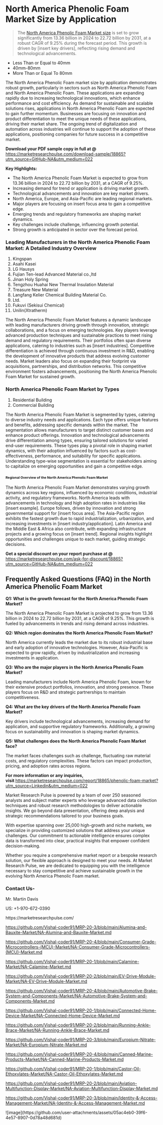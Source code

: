 <h1>North America Phenolic Foam Market&nbsp;Size by Application</h1><blockquote><p>The <a href="https://marketresearchpulse.com/download-sample/18865?utm_source=GitHub-NA&amp;utm_medium=022">North America Phenolic Foam Market size</a> is set to grow significantly from 13.36 billion in 2024 to 22.72 billion by 2031, at a robust CAGR of 9.25% during the forecast period. This growth is driven by [insert key drivers], reflecting rising demand and technological advancements.</p></blockquote><ul><li>Less Than or Equal to 40mm<li> 40mm-80mm<li> More Than or Equal To 80mm</li></ul><p>The North America Phenolic Foam market size by application demonstrates robust growth, particularly in sectors such as North America Phenolic Foam and North America Phenolic Foam. These applications are expanding rapidly due to increasing technological innovations, which enhance performance and cost efficiency. As demand for sustainable and scalable solutions rises, applications in North America Phenolic Foam are expected to gain further momentum. Businesses are focusing on innovation and product differentiation to meet the unique needs of these applications, driving their market share. The ongoing trend of digitalization and automation across industries will continue to support the adoption of these applications, positioning companies for future success in a competitive market.</p><p><strong>Download your PDF sample copy in full at @ </strong><a href="https://marketresearchpulse.com/download-sample/18865?utm_source=GitHub-NA&amp;utm_medium=022">https://marketresearchpulse.com/download-sample/18865?utm_source=GitHub-NA&amp;utm_medium=022</a></p><p><strong>Key Highlights: </strong></p><ul><li>The North America Phenolic Foam Market is expected to grow from 13.36 billion in 2024 to 22.72 billion by 2031, at a CAGR of 9.25%.</li><li>Increasing demand for trend or application is driving market growth.</li><li>Technological advancements and innovation are key market drivers.</li><li>North America, Europe, and Asia-Pacific are leading regional markets.</li><li>Major players are focusing on insert focus area to gain a competitive edge.</li><li>Emerging trends and regulatory frameworks are shaping market dynamics.</li><li>Key challenges include challenge, influencing growth potential.</li><li>Strong growth is anticipated in sector over the forecast period.</li></ul><h3>Leading Manufacturers in the North America Phenolic Foam Market: A Detailed Industry Overview</h3><ol><li>Kingspan</li><li>Asahi Kasei</li><li>LG Hausys</li><li>Fujian Ten-lead Advanced Material co.,Itd</li><li>Jinan Holy Spring</li><li>Tengzhou Huahai New Thermal Insulation Material</li><li>Treasure New Material</li><li>Langfang Kelier Chemical Building Material Co.</li><li>Ltd.</li><li>Fukuvi (Sekisui Chemical)</li><li>Unilin(Xtratherm)</li></ol><div class="flex max-w-full flex-col flex-grow"><div class="min-h-8 text-message flex w-full flex-col items-end gap-2 whitespace-normal break-words [.text-message+&amp;]:mt-5" dir="auto" data-message-author-role="assistant" data-message-id="fd8432e4-4910-450d-b182-61b7bfb0a01f" data-message-model-slug="gpt-4o"><div class="flex w-full flex-col gap-1 empty:hidden first:pt-[3px]"><div class="markdown prose w-full break-words dark:prose-invert light"><p>The North America Phenolic Foam Market features a dynamic landscape with leading manufacturers driving growth through innovation, strategic collaborations, and a focus on emerging technologies. Key players leverage advanced production techniques and sustainable practices to meet rising demand and regulatory requirements. Their portfolios often span diverse applications, catering to industries such as [insert industries]. Competitive differentiation is achieved through continuous investment in R&amp;D, enabling the development of innovative products that address evolving customer needs. Market leaders also focus on expanding their footprint via acquisitions, partnerships, and distribution networks. This competitive environment fosters advancements, positioning the North America Phenolic Foam Market for sustained growth.</p></div></div></div></div><h3>North America Phenolic Foam Market by Types</h3><ol><li>Residential Building<li> Commercial Building</li></ol><div class="flex max-w-full flex-col flex-grow"><div class="min-h-8 text-message flex w-full flex-col items-end gap-2 whitespace-normal break-words [.text-message+&amp;]:mt-5" dir="auto" data-message-author-role="assistant" data-message-id="084470be-0bb7-4664-bddf-5156b4f41249" data-message-model-slug="gpt-4o-mini"><div class="flex w-full flex-col gap-1 empty:hidden first:pt-[3px]"><div class="markdown prose w-full break-words dark:prose-invert light"><p>The North America Phenolic Foam Market is segmented by types, catering to diverse industry needs and applications. Each type offers unique features and benefits, addressing specific demands within the market. The segmentation allows manufacturers to target distinct customer bases and enhance product offerings. Innovation and technological advancements drive differentiation among types, ensuring tailored solutions for varied end-user requirements. These types play a pivotal role in shaping market dynamics, with their adoption influenced by factors such as cost-effectiveness, performance, and suitability for specific applications. Understanding type-wise segmentation is essential for stakeholders aiming to capitalize on emerging opportunities and gain a competitive edge.</p></div></div></div></div><h3><span style="font-size: 11px;">Regional Overview of the North America Phenolic Foam Market</span></h3><div class="flex max-w-full flex-col flex-grow"><div class="min-h-8 text-message flex w-full flex-col items-end gap-2 whitespace-normal break-words [.text-message+&amp;]:mt-5" dir="auto" data-message-author-role="assistant" data-message-id="e9038762-ce64-4e30-91c9-9bd413514231" data-message-model-slug="gpt-4o-mini"><div class="flex w-full flex-col gap-1 empty:hidden first:pt-[3px]"><div class="markdown prose w-full break-words dark:prose-invert light"><p>The North America Phenolic Foam Market demonstrates varying growth dynamics across key regions, influenced by economic conditions, industrial activity, and regulatory frameworks. North America leads with advancements in technology and high adoption rates in industries like [insert example]. Europe follows, driven by innovation and strong governmental support for [insert focus area]. The Asia-Pacific region exhibits the fastest growth due to rapid industrialization, urbanization, and increasing investments in [insert industry/application]. Latin America and the Middle East &amp; Africa also contribute, with expanding infrastructure projects and a growing focus on [insert trend]. Regional insights highlight opportunities and challenges unique to each market, guiding strategic decisions.</p></div></div></div></div><p><strong>Get a special discount on your report purchase at @ </strong><a href="https://marketresearchpulse.com/ask-for-discount/18865?utm_source=GitHub-NA&amp;utm_medium=022">https://marketresearchpulse.com/ask-for-discount/18865?utm_source=GitHub-NA&amp;utm_medium=022</a></p><h2>Frequently Asked Questions (FAQ) in the North America Phenolic Foam Market</h2><p><strong>Q1: What is the growth forecast for the North America Phenolic Foam Market?</strong></p><p>The North America Phenolic Foam Market is projected to grow from 13.36 billion in 2024 to 22.72 billion by 2031, at a CAGR of 9.25%. This growth is fueled by advancements in trends and rising demand across industries.</p><p><strong>Q2: Which region dominates the North America Phenolic Foam Market?</strong></p><p>North America currently leads the market due to its robust industrial base and early adoption of innovative technologies. However, Asia-Pacific is expected to grow rapidly, driven by industrialization and increasing investments in application.</p><p><strong>Q3: Who are the major players in the North America Phenolic Foam Market?</strong></p><p>Leading manufacturers include North America Phenolic Foam, known for their extensive product portfolios, innovation, and strong presence. These players focus on R&amp;D and strategic partnerships to maintain competitiveness.</p><p><strong>Q4: What are the key drivers of the North America Phenolic Foam Market?</strong></p><p>Key drivers include technological advancements, increasing demand for application, and supportive regulatory frameworks. Additionally, a growing focus on sustainability and innovation is shaping market dynamics.</p><p><strong>Q5: What challenges does the North America Phenolic Foam Market face?</strong></p><p>The market faces challenges such as challenge, fluctuating raw material costs, and regulatory complexities. These factors can impact production, pricing, and adoption rates across regions.</p><p><strong>For more information or any inquiries, visit&nbsp;</strong><a href="https://marketresearchpulse.com/report/18865/phenolic-foam-market?utm_source=Linkedin&utm_medium=022">https://marketresearchpulse.com/report/18865/phenolic-foam-market?utm_source=Linkedin&utm_medium=022</a></p><p>Market Research Pulse is powered by a team of over 250 seasoned analysts and subject matter experts who leverage advanced data collection techniques and robust research methodologies to deliver actionable insights. We go beyond data presentation, offering deep analysis and strategic recommendations tailored to your business goals.</p><p>With expertise spanning over 25,000 high-growth and niche markets, we specialize in providing customized solutions that address your unique challenges. Our commitment to actionable intelligence ensures complex data is transformed into clear, practical insights that empower confident decision-making.</p><p>Whether you require a comprehensive market report or a bespoke research solution, our flexible approach is designed to meet your needs. At Market Research Pulse, we are dedicated to equipping you with the intelligence necessary to stay competitive and achieve sustainable growth in the evolving North America Phenolic Foam market.</p><h3><strong>Contact Us-</strong></h3><p>Mr. Martin Davis</p><p>US: +1-970-672-0390</p><p>https://marketresearchpulse.com/</p><p><a href="https://github.com/Vishal-coder91/MRP-20-3/blob/main/Alumina-and-Bauxite-Market/NA-Alumina-and-Bauxite-Market.md">https://github.com/Vishal-coder91/MRP-20-3/blob/main/Alumina-and-Bauxite-Market/NA-Alumina-and-Bauxite-Market.md</a></p><p><a href="https://github.com/Vishal-coder91/MRP-20-4/blob/main/Consumer-Grade-Microcontrollers-(MCU)-Market/NA-Consumer-Grade-Microcontrollers-(MCU)-Market.md">https://github.com/Vishal-coder91/MRP-20-4/blob/main/Consumer-Grade-Microcontrollers-(MCU)-Market/NA-Consumer-Grade-Microcontrollers-(MCU)-Market.md</a></p><p><a href="https://github.com/Vishal-coder91/MRP-20-1/blob/main/Calamine-Market/NA-Calamine-Market.md">https://github.com/Vishal-coder91/MRP-20-1/blob/main/Calamine-Market/NA-Calamine-Market.md</a></p><p><a href="https://github.com/Vishal-coder91/MRP-20-2/blob/main/EV-Drive-Module-Market/NA-EV-Drive-Module-Market.md">https://github.com/Vishal-coder91/MRP-20-2/blob/main/EV-Drive-Module-Market/NA-EV-Drive-Module-Market.md</a></p><p><a href="https://github.com/Vishal-coder91/MRP-20-4/blob/main/Automotive-Brake-System-and-Components-Market/NA-Automotive-Brake-System-and-Components-Market.md">https://github.com/Vishal-coder91/MRP-20-4/blob/main/Automotive-Brake-System-and-Components-Market/NA-Automotive-Brake-System-and-Components-Market.md</a></p><p><a href="https://github.com/Vishal-coder91/MRP-20-1/blob/main/Connected-Home-Device-Market/NA-Connected-Home-Device-Market.md">https://github.com/Vishal-coder91/MRP-20-1/blob/main/Connected-Home-Device-Market/NA-Connected-Home-Device-Market.md</a></p><p><a href="https://github.com/Vishal-coder91/MRP-20-2/blob/main/Running-Ankle-Brace-Market/NA-Running-Ankle-Brace-Market.md">https://github.com/Vishal-coder91/MRP-20-2/blob/main/Running-Ankle-Brace-Market/NA-Running-Ankle-Brace-Market.md</a></p><p><a href="https://github.com/Vishal-coder91/MRP-20-3/blob/main/Europium-Nitrate-Market/NA-Europium-Nitrate-Market.md">https://github.com/Vishal-coder91/MRP-20-3/blob/main/Europium-Nitrate-Market/NA-Europium-Nitrate-Market.md</a></p><p><a href="https://github.com/Vishal-coder91/MRP-20-4/blob/main/Canned-Marine-Products-Market/NA-Canned-Marine-Products-Market.md">https://github.com/Vishal-coder91/MRP-20-4/blob/main/Canned-Marine-Products-Market/NA-Canned-Marine-Products-Market.md</a></p><p><a href="https://github.com/Vishal-coder91/MRP-20-1/blob/main/Castor-Oil-Ethoxylates-Market/NA-Castor-Oil-Ethoxylates-Market.md">https://github.com/Vishal-coder91/MRP-20-1/blob/main/Castor-Oil-Ethoxylates-Market/NA-Castor-Oil-Ethoxylates-Market.md</a></p><p><a href="https://github.com/Vishal-coder91/MRP-20-2/blob/main/Aviation-Multifunction-Display-Market/NA-Aviation-Multifunction-Display-Market.md">https://github.com/Vishal-coder91/MRP-20-2/blob/main/Aviation-Multifunction-Display-Market/NA-Aviation-Multifunction-Display-Market.md</a></p><p><a href="https://github.com/Vishal-coder91/MRP-20-3/blob/main/Identity-&-Access-Management-Market/NA-Identity-&-Access-Management-Market.md">https://github.com/Vishal-coder91/MRP-20-3/blob/main/Identity-&-Access-Management-Market/NA-Identity-&-Access-Management-Market.md</a></p>
![image](https://github.com/user-attachments/assets/05ac4eb0-39f6-4e57-8907-0d78a48d681d)
